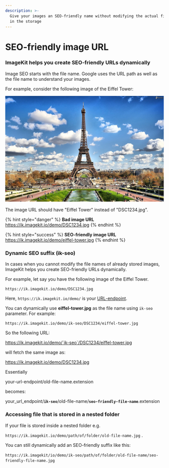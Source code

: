 ```yaml
---
description: >-
  Give your images an SEO-friendly name without modifying the actual file name
  in the storage
---
```


# SEO-friendly image URL

### ImageKit helps you create SEO-friendly URLs dynamically

Image SEO starts with the file name. Google uses the URL path as well as the file name to understand your images.

For example, consider the following image of the Eiffel Tower:

![](../.gitbook/assets/eiffel-tower.jpg)

The image URL should have "Eiffel Tower" instead of "DSC1234.jpg". 

{% hint style="danger" %}
**Bad image URL**  
https://ik.imagekit.io/demo/DSC1234.jpg
{% endhint %}

{% hint style="success" %}
**SEO-friendly image URL**  
https://ik.imagekit.io/demo/eiffel-tower.jpg
{% endhint %}

### Dynamic SEO suffix \(ik-seo\)

In cases when you cannot modify the file names of already stored images, ImageKit helps you create SEO-friendly URLs dynamically.

For example, let say you have the following image of the Eiffel Tower.

```text
https://ik.imagekit.io/demo/DSC1234.jpg
```

Here, `https://ik.imagekit.io/demo/` is your [URL-endpoint](../integration/url-endpoints.md).

You can dynamically use **eiffel-tower.jpg** as the file name using `ik-seo` parameter. For example:

```text
https://ik.imagekit.io/demo/ik-seo/DSC1234/eiffel-tower.jpg
```

So the following URL:  
  
https://ik.imagekit.io/demo/`ik-seo`/DSC1234/eiffel-tower.jpg 

will fetch the same image as:  
  
https://ik.imagekit.io/demo/DSC1234.jpg

Essentially

your-url-endpoint/old-file-name.extension 

becomes:

your\_url\_endpoint/**`ik-seo`**/old-file-name/**`seo-friendly-file-name`**.extension

### Accessing file that is stored in a nested folder

If your file is stored inside a nested folder e.g.

`https://ik.imagekit.io/demo/path/of/folder/old-file-name.jpg` . 

You can still dynamically add an SEO-friendly suffix like this:

`https://ik.imagekit/io/demo/ik-seo/path/of/folder/old-file-name/seo-friendly-file-name.jpg`

